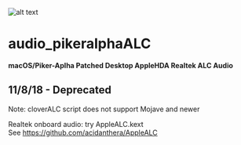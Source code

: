 ![alt text](https://github.com/toleda/audio_RealtekALC/blob/master/sound.jpeg)
# audio_pikeralphaALC

**macOS/Piker-Aplha Patched Desktop AppleHDA Realtek ALC Audio**

## 11/8/18 - Deprecated

Note: cloverALC script does not support Mojave and newer

Realtek onboard audio: try AppleALC.kext  
See https://github.com/acidanthera/AppleALC
